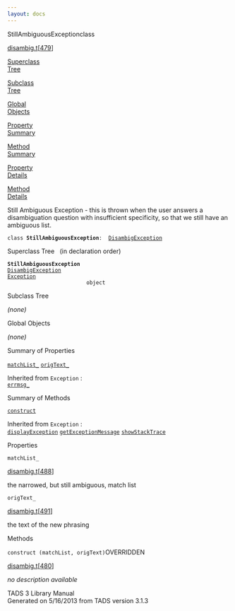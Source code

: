 ```yaml
---
layout: docs
---
```

<span class="title">StillAmbiguousException</span><span class="type">class</span>

[disambig.t](../file/disambig.t.html)\[[479](../source/disambig.t.html#479)\]

[Superclass  
Tree](#_SuperClassTree_)

[Subclass  
Tree](#_SubClassTree_)

[Global  
Objects](#_ObjectSummary_)

[Property  
Summary](#_PropSummary_)

[Method  
Summary](#_MethodSummary_)

[Property  
Details](#_Properties_)

[Method  
Details](#_Methods_)



Still Ambiguous Exception - this is thrown when the user answers a
disambiguation question with insufficient specificity, so that we still
have an ambiguous list.

`class `**`StillAmbiguousException`**` :   `[`DisambigException`](../object/DisambigException.html)



<span id="_SuperClassTree_"></span>



<span class="hdln">Superclass Tree</span>   (in declaration order)



**`StillAmbiguousException`**  
[`DisambigException`](../object/DisambigException.html)  
[`Exception`](../object/Exception.html)  
`                         object`  
<span id="_SubClassTree_"></span>



<span class="hdln">Subclass Tree</span>  



*(none)* <span id="_ObjectSummary_"></span>



<span class="hdln">Global Objects</span>  



*(none)* <span id="_PropSummary_"></span>



<span class="hdln">Summary of Properties</span>  



[`matchList_`](#matchList_) [`origText_`](#origText_)



Inherited from `Exception` :  
[`errmsg_`](../object/Exception.html#errmsg_)

<span id="_MethodSummary_"></span>



<span class="hdln">Summary of Methods</span>  



[`construct`](#construct)



Inherited from `Exception` :  
[`displayException`](../object/Exception.html#displayException) [`getExceptionMessage`](../object/Exception.html#getExceptionMessage) [`showStackTrace`](../object/Exception.html#showStackTrace)

<span id="_Properties_"></span>



<span class="hdln">Properties</span>  



<span id="matchList_"></span>

`matchList_`

[disambig.t](../file/disambig.t.html)\[[488](../source/disambig.t.html#488)\]



the narrowed, but still ambiguous, match list



<span id="origText_"></span>

`origText_`

[disambig.t](../file/disambig.t.html)\[[491](../source/disambig.t.html#491)\]



the text of the new phrasing



<span id="_Methods_"></span>



<span class="hdln">Methods</span>  



<span id="construct"></span>

`construct (matchList, origText)`<span class="rem">OVERRIDDEN</span>

[disambig.t](../file/disambig.t.html)\[[480](../source/disambig.t.html#480)\]



*no description available*





TADS 3 Library Manual  
Generated on 5/16/2013 from TADS version 3.1.3


